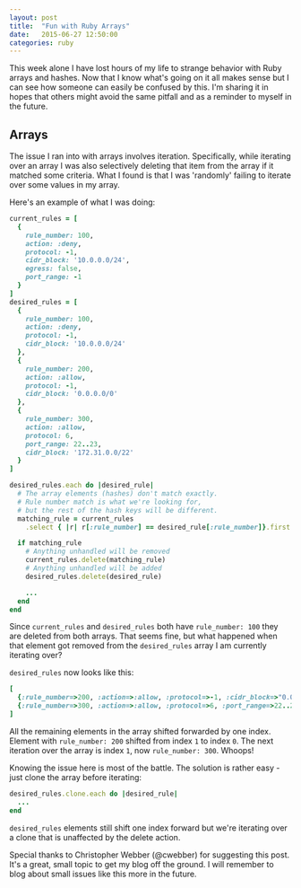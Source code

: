 ```yaml
---
layout: post
title:  "Fun with Ruby Arrays"
date:   2015-06-27 12:50:00
categories: ruby
---
```


This week alone I have lost hours of my life to strange behavior with Ruby arrays and hashes.
Now that I know what's going on it all makes sense but I can see how someone can easily be
confused by this. I'm sharing it in hopes that others might avoid the same pitfall
and as a reminder to myself in the future.

## Arrays

The issue I ran into with arrays involves iteration. Specifically, while iterating over an array
I was also selectively deleting that item from the array if it matched some criteria. What I found
is that I was 'randomly' failing to iterate over some values in my array.

Here's an example of what I was doing:

```ruby
current_rules = [
  {
    rule_number: 100,
    action: :deny,
    protocol: -1,
    cidr_block: '10.0.0.0/24',
    egress: false,
    port_range: -1
  }
]
desired_rules = [
  {
    rule_number: 100,
    action: :deny,
    protocol: -1,
    cidr_block: '10.0.0.0/24'
  },
  {
    rule_number: 200,
    action: :allow,
    protocol: -1,
    cidr_block: '0.0.0.0/0'
  },
  {
    rule_number: 300,
    action: :allow,
    protocol: 6,
    port_range: 22..23,
    cidr_block: '172.31.0.0/22'
  }
]

desired_rules.each do |desired_rule|
  # The array elements (hashes) don't match exactly.
  # Rule number match is what we're looking for,
  # but the rest of the hash keys will be different.
  matching_rule = current_rules
    .select { |r| r[:rule_number] == desired_rule[:rule_number]}.first

  if matching_rule
    # Anything unhandled will be removed
    current_rules.delete(matching_rule)
    # Anything unhandled will be added
    desired_rules.delete(desired_rule)

    ...
  end
end
```

Since `current_rules` and `desired_rules` both have `rule_number: 100` they are deleted from both arrays.
That seems fine, but what happened when that element got removed from the `desired_rules` array I am currently
iterating over?

`desired_rules` now looks like this:

```ruby
[
  {:rule_number=>200, :action=>:allow, :protocol=>-1, :cidr_block=>"0.0.0.0/0"},
  {:rule_number=>300, :action=>:allow, :protocol=>6, :port_range=>22..23, :cidr_block=>"172.31.0.0/22"}
]
```

All the remaining elements in the array shifted forwarded by one index. Element with
`rule_number: 200` shifted from index `1` to index `0`. The next iteration over the array is index `1`, now
`rule_number: 300`. Whoops!

Knowing the issue here is most of the battle. The solution is rather easy - just clone the array before iterating:

```ruby
desired_rules.clone.each do |desired_rule|
  ...
end
```

`desired_rules` elements still shift one index forward but we're iterating over a clone that is unaffected by the
delete action.

Special thanks to Christopher Webber (@cwebber) for suggesting this post. It's a great, small topic to get my blog
off the ground. I will remember to blog about small issues like this more in the future.

